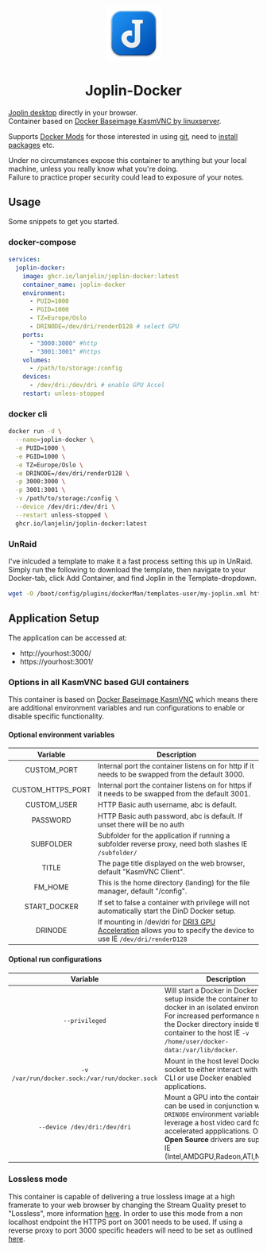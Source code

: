 <div align="center">
    <img src="https://raw.githubusercontent.com/Lanjelin/docker-templates/main/lanjelin/images/joplin.png" width="110", height="110">
</div>
<h1 align="center">Joplin-Docker</h1>

[Joplin desktop](https://joplinapp.org/) directly in your browser.  
Container based on [Docker Baseimage KasmVNC by linuxserver](https://github.com/linuxserver/docker-baseimage-kasmvnc).


Supports [Docker Mods](https://github.com/linuxserver/docker-mods) for those interested in using [git](https://github.com/linuxserver/docker-mods/tree/universal-git), need to [install packages](https://github.com/linuxserver/docker-mods/tree/universal-package-install) etc.

Under no circumstances expose this container to anything but your local machine, unless you really know what you're doing.  
Failure to practice proper security could lead to exposure of your notes.

## Usage

Some snippets to get you started.

### docker-compose

```yaml
services:
  joplin-docker:
    image: ghcr.io/lanjelin/joplin-docker:latest
    container_name: joplin-docker
    environment:
      - PUID=1000
      - PGID=1000
      - TZ=Europe/Oslo
      - DRINODE=/dev/dri/renderD128 # select GPU
    ports:
      - "3000:3000" #http
      - "3001:3001" #https
    volumes:
      - /path/to/storage:/config
    devices:
      - /dev/dri:/dev/dri # enable GPU Accel
    restart: unless-stopped
```

### docker cli

```bash
docker run -d \
  --name=joplin-docker \
  -e PUID=1000 \
  -e PGID=1000 \
  -e TZ=Europe/Oslo \
  -e DRINODE=/dev/dri/renderD128 \
  -p 3000:3000 \
  -p 3001:3001 \
  -v /path/to/storage:/config \
  --device /dev/dri:/dev/dri \
  --restart unless-stopped \
  ghcr.io/lanjelin/joplin-docker:latest
```

### UnRaid

I've inlcuded a template to make it a fast process setting this up in UnRaid.  
Simply run the following to download the template, then navigate to your Docker-tab, click Add Container, and find Joplin in the Template-dropdown.

```bash
wget -O /boot/config/plugins/dockerMan/templates-user/my-joplin.xml https://raw.githubusercontent.com/Lanjelin/docker-templates/main/lanjelin/joplin.xml
```

## Application Setup

The application can be accessed at:

- http://yourhost:3000/
- https://yourhost:3001/

### Options in all KasmVNC based GUI containers

This container is based on [Docker Baseimage KasmVNC](https://github.com/linuxserver/docker-baseimage-kasmvnc) which means there are additional environment variables and run configurations to enable or disable specific functionality.

#### Optional environment variables

|     Variable      | Description                                                                                                                                                                             |
| :---------------: | --------------------------------------------------------------------------------------------------------------------------------------------------------------------------------------- |
|    CUSTOM_PORT    | Internal port the container listens on for http if it needs to be swapped from the default 3000.                                                                                        |
| CUSTOM_HTTPS_PORT | Internal port the container listens on for https if it needs to be swapped from the default 3001.                                                                                       |
|    CUSTOM_USER    | HTTP Basic auth username, abc is default.                                                                                                                                               |
|     PASSWORD      | HTTP Basic auth password, abc is default. If unset there will be no auth                                                                                                                |
|     SUBFOLDER     | Subfolder for the application if running a subfolder reverse proxy, need both slashes IE `/subfolder/`                                                                                  |
|       TITLE       | The page title displayed on the web browser, default "KasmVNC Client".                                                                                                                  |
|      FM_HOME      | This is the home directory (landing) for the file manager, default "/config".                                                                                                           |
|   START_DOCKER    | If set to false a container with privilege will not automatically start the DinD Docker setup.                                                                                          |
|      DRINODE      | If mounting in /dev/dri for [DRI3 GPU Acceleration](https://www.kasmweb.com/kasmvnc/docs/master/gpu_acceleration.html) allows you to specify the device to use IE `/dev/dri/renderD128` |

#### Optional run configurations

|                    Variable                    | Description                                                                                                                                                                                                                                              |
| :--------------------------------------------: | -------------------------------------------------------------------------------------------------------------------------------------------------------------------------------------------------------------------------------------------------------- |
|                 `--privileged`                 | Will start a Docker in Docker (DinD) setup inside the container to use docker in an isolated environment. For increased performance mount the Docker directory inside the container to the host IE `-v /home/user/docker-data:/var/lib/docker`.          |
| `-v /var/run/docker.sock:/var/run/docker.sock` | Mount in the host level Docker socket to either interact with it via CLI or use Docker enabled applications.                                                                                                                                             |
|          `--device /dev/dri:/dev/dri`          | Mount a GPU into the container, this can be used in conjunction with the `DRINODE` environment variable to leverage a host video card for GPU accelerated appplications. Only **Open Source** drivers are supported IE (Intel,AMDGPU,Radeon,ATI,Nouveau) |

### Lossless mode

This container is capable of delivering a true lossless image at a high framerate to your web browser by changing the Stream Quality preset to "Lossless", more information [here](https://www.kasmweb.com/docs/latest/how_to/lossless.html#technical-background). In order to use this mode from a non localhost endpoint the HTTPS port on 3001 needs to be used. If using a reverse proxy to port 3000 specific headers will need to be set as outlined [here](https://github.com/linuxserver/docker-baseimage-kasmvnc#lossless).
